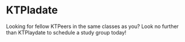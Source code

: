 # KTPladate
Looking for fellow KTPeers in the same classes as you? Look no further than KTPlaydate to schedule a study group today!
